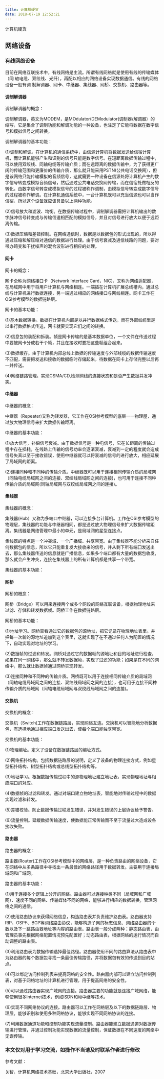 ```yaml
---
title: 计算机硬货
date: ‎‎2018‎-‎07‎-19‎ ‏‎12:52:21
---
```


计算机硬货

## 网络设备

### 有线网络设备

目前在网络互联技术中，有线网络是主流。所谓有线网络就是使用有线的传输媒体（同
轴电缆、双绞线、光纤），再配以相应的网络设备实现数据通信。有线的网络设备一般有调
制解调器、网卡、中继器、集线器、网桥、交换机、路由器等。

#### 调制解调器

调制解调器的概念：

调制解调器，英文为MODEM，是MOdulator/DEModulator(调制器/解调器）的缩写，它是集合了调制功能和解调功能的一种设备，也注定了它能将数据在数字信号和模拟信号之间转换。

调制解调器的基本功能：

(1)调制和解调。在计算机的通信系统中，由信源计算机将数据发送给信宿计算机，而计算机能够产生和识别的信号只能是数字信号。在短距离数据传输过程中，可以使用双绞线、同轴电缆等传输介质；而在远距离的数据传输中，为了获得更广阔的传输范围和更廉价的传输介质，那么就只能采用PSTN(公共电话交换网），但是该网络只能传输模拟的音频信号，这就需要一种设备在信源处将计算机产生的数字信号转变成模拟音频信号，然后通过公共电话交换网传输，而在信宿处做相反的转化。由数字信号转变成模拟信号的过程被称作调制，由模拟信号转变成数字信号的过程被称作解调。在计算机通信系统中，一台计算机既可以充当信源也可以当作信宿，所以这个设备就应该具备以上两种功能。

(2)信号放大和滤波、均衡。在数据传输过程中，调制解调器需把计算机输出的数字脉冲信号转变成与传输信道相匹配的模拟信号，并且对信号进行放大以便于远距离传输。

(3)数据压缩和差错控制。在网络通信时，数据是以数据包的形式出现的，所以得通过压缩和解压缩对通信的数据进行处理。由于信号衰减及通信线路的问题，要对带办畸变和干扰噪声的混合波形进行相应的处理。

#### 网卡

网卡的概念：

网卡全称为网络接口卡（Network Interface Card，NIC)，又称为网络适配器，在局域网中用于将用户计算机与网络相连。一端插在计算机扩展总线槽内，通过总线与计算机进行数据连接，另一端通过相应的网络接口与网线相连。网卡工作在OSI参考模型的数据链路层。

网卡的基本功能：

(1)基木数据转换。数据在计算机内部是以并行数据格式传送，而在外部线缆里是以串行数据格式传送，网卡就要实现它们之间的转换。

(2)信息包的装配和拆装。帧是网卡传输的是基本数据单位，一个文件在传送过程中要被网卡分成若干个帧，并且在接收时要把这些帧组合起来。

(3)数据缓存。由于计算机内部总线上数据的传输速度与外部线缆的数据传输速度不匹配，需要把发送和接收的数据临时存储起米，待数据在网卡上存储完整以后再一并传送。

(4)网络链路管理。实现CSMA/CD,检测网线的连接状态和是否产生数据并发冲突。

#### 中继器

中继器的概念：

中继器（Repeater)又称为转发器，它工作在OSI参考模型的底层一一物理屋，通过放大物理信号来扩大数据传输距离。

中继器的基本功能：

(1)放大信号，补偿信号衰减。由于数据信号是一种电信号，它在长距离的传输过程中存在损耗，在线路上传输的信号功率会逐渐衰减，衰减到一定的程度就会造成信号失真以至于接收错误，使用中继器就可以将衰减的信号的进行放大，相应延展了局域网的距离。

(2)连接同种和不同种的传输介质。中继器既可以用于连接相同传输介质的局域网（同轴电缆局域网之间的连接、双绞线局域网之间的连接)，也可用于连接不同种传输介质的局域网(同轴局域网与双绞线局域网之间的连接)。

#### 集线器

集线器的概念：

集线器(Hub）又称为多端口中继器，可以连接多台计算机。工作在OSI参考模型的物理层，集线器的功能与中继器相同，都是通过放大物理信号来扩大数据传输距离。集线器是网络管理中最小的单元，是局域网的星型连接点。

集线器的特点是一个冲突域、一个广播域、共享带宽。由于集线器不能分析来自任何数据包的信息，所以它只能重复发大接收来的信号，并从剩下所有端囗发送出去，那么集线器传送的信息就是广播信息，如果多个端口都有大量的数据包收发，那么就会产生冲突，连接在集线器上的所有计算机都是共享一个带宽。

集线器的基本功能：



#### 网桥

网桥的概念：

网桥（Bridge）可以用来连接两个或多个网段的网络互联设备，根据物理地址来过滤、存儲和转发数据帧。网桥工作在数据链路层。

网桥的基本功能：

(1)地址学习。网桥查看通过它的数据包的源地址，把它记录在物理地址表里。并把每一次新的源地址追加到这个表里，这就实现了在不通过任何人为配置的情况下，自动实现对地址的学习。

(2)数据帧的过滤和转发。网桥对通过它的数据帧的源地址和目的地址进行检查，如果在同一网络中，那么就不转发数据帧，实现了过滤的功能；如果是在不同的网络中，那么就让数据帧通过网桥实现转发。

(3)连接同种和不同种的传输介质。网桥既可以用于连接相同传输介质的局域网（同轴电缆局域网之间的连接、双绞线局域网之间的连接），也可用于连接不同种传输介质的局域网（同轴电缆局域网与双绞线局域网之间的连接)。

#### 交换机

交换机的概念：

交换机（Switch)工作在数据链路层，实现网络互连。交换机可以智能地分析数据包，有选择地通过相应端口发送出去，使每个端口能独享带宽。

交换机的基本功能：

(1)物理编址。定义了设备在数据链路层的编址方式。

(2)网络拓扑结构。包括数据链路层的说明，定义了设备的物理连接方式，例如星型拓扑结构、树型拓扑结构或总线型拓扑结构等。

(3)地址学习。根据数据传输过程中的源物理地址建立地址表，实现物理地址与相应端口的对应。

(4)数据帧的过滤和转发。通过对端口建立物地址表，智能地对传输过程中的数据实现过滤和转发。

(5)差错校验。防止数据传输过程发生错误，并对发生错误的上层协议给予警告。

(6)流量控制。延缓数据传输速度，使数据能正常传输而不至于流量过大造成设各接收失败。

#### 路由器

路由器的概念：

路由器(Router)工作在OSI参考模型中的网络层，是一种负责路由的网络设备，它在网络中从多条路径中寻找出一条最佳的网络路径用于数据转发。主要用于连接局域网和广域网。

路由器的基本功能：

(1)用于连接多个逻辑上分开的网络。路由器可以连接种类不同（局域网和广域网）、速度不同的网络、传输媒体不同的网络，能够进行相应的数据转换，管理网络之间的通信。

(2)使用路由协议来获得网络信息，构造路由表并负责维护路由表。路由器支持RIP、OSPF、BGP等网络路由协议，能够构造子网的标志信息、网络路由器的个数以及下一跳路由器地址等内容的路由表。路由表一般分成两种：静态路由表，由管理员事先根据网络配置情况预先配置好；动态路由表，根据网络的运行情况而自动调整的路由表。

(3)利用路由表为数据传输选择最佳路径。路由器使用不同的路由算法从路由表中为路由器的每个数据包寻找一条最佳传输路径，并将数据包有效的传送到目的站点。

(4)可以绑定访问控制列表来提高网络的安全性。路由器内部可以建立访问控制列表，对基于网络地址的计算机进行管理，用于提高网络的安全性。

(5)可以通过路由器实现广域网的连接。路由器主要的功能就是连接广域网络，能够使用很多lnternet技术，例如ISDN和帧中继等技术。

(6)实现不同网络协议的连接。路由器可以工作在网络层及以下的数据链路层、物理层，能够识别和使用多种网络协议，能够实现不同网络协议的连接。

(7)利用数据通道功能和控制功能实现流量控制。路由器能建立数据通道对数据传输进行管理，并通过控制功能实现数据的流量控制，保证数据在不同速度的网络中无误传输。

### 本文仅对用于学习交流，如操作不当请及时联系作者进行修改 ###

参考文献：

关智，计算机网络技术基础，北京大学出版社，2007